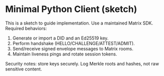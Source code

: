 <!-- status: stub; target: 150+ words -->
<!-- status: stub; target: 150+ words -->
<!-- status: stub; target: 150+ words -->
<!-- status: stub; target: 150+ words -->
# Minimal Python Client (sketch)

This is a sketch to guide implementation.  Use a maintained Matrix SDK.  Required behaviors:
1) Generate or import a DID and an Ed25519 key.
2) Perform handshake (HELLO/CHALLENGE/ATTEST/ADMIT).
3) Send/receive signed envelope messages to Matrix rooms.
4) Maintain liveness pings and rotate session tokens.

Security notes: store keys securely.  Log Merkle roots and hashes, not raw sensitive content.





